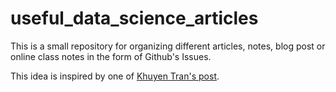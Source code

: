 # useful_data_science_articles

This is a small repository for organizing different articles, notes, blog post or online class notes in the form of Github's Issues.

This idea is inspired by one of [Khuyen Tran's post](https://towardsdatascience.com/how-to-organize-your-data-science-articles-with-github-b5b9427dad37).

